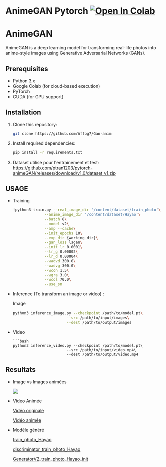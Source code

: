 # AnimeGAN Pytorch <a href="https://colab.research.google.com/github/Affog7/Gan-anim/blob/main/notebooks/animeGAN.ipynb" target="_parent"><img src="https://colab.research.google.com/assets/colab-badge.svg" alt="Open In Colab" data-canonical-src="https://colab.research.google.com/assets/colab-badge.svg"></a>



# AnimeGAN

AnimeGAN is a deep learning model for transforming real-life photos into anime-style images using Generative Adversarial Networks (GANs).

## Prerequisites

- Python 3.x
- Google Colab (for cloud-based execution)
- PyTorch
- CUDA (for GPU support)

## Installation

1. Clone this repository:

   ```bash
   git clone https://github.com/Affog7/Gan-anim


2. Install required dependencies:

    ```bash
    pip install -r requirements.txt

3. Dataset utilisé pour l'entrainement et test: 
  https://github.com/ptran1203/pytorch-animeGAN/releases/download/v1.0/dataset_v1.zip



## USAGE 

* Training
    ```bash
    !python3 train.py --real_image_dir '/content/dataset/train_photo'\
                  --anime_image_dir '/content/dataset/Hayao'\
                  --batch 8\
                  --model v2\
                  --amp --cache\
                  --init_epochs 10\
                  --exp_dir {working_dir}\
                  --gan_loss lsgan\
                  --init_lr 0.0001\
                  --lr_g 0.00002\
                  --lr_d 0.00004\
                  --wadvd 300.0\
                  --wadvg 300.0\
                  --wcon 1.5\
                  --wgra 3.0\
                  --wcol 70.0\
                  --use_sn


* Inference (To transform an image or video) :
  
    Image

    ```bash
    python3 inference_image.py --checkpoint /path/to/model.pt\
                            --src /path/to/input/images\
                            --dest /path/to/output/images


 *  Video

        ```bash
        python3 inference_video.py --checkpoint /path/to/model.pt\
                                --src /path/to/input/video.mp4\
                                --dest /path/to/output/video.mp4

                        
## Resultats

* Image vs Images animées

    <img src="./results/image.png"/>

* Video Animée

    <a href="./Video/giphy.mp4"> Vidéo originale </a> 

    <a href="./results/test_vid_3_anime.mp4"> Vidéo animée </a>

* Modèle généré

    <a href="/Models_genere/GeneratorV2_train_photo_Hayao.pt"> train_photo_Hayao </a> 
    
    <a href="/Models_genere/discriminator_train_photo_Hayao.pt"> discriminator_train_photo_Hayao </a> 

    <a href="/Models_genere/GeneratorV2_train_photo_Hayao_init.pt"> GeneratorV2_train_photo_Hayao_init </a>